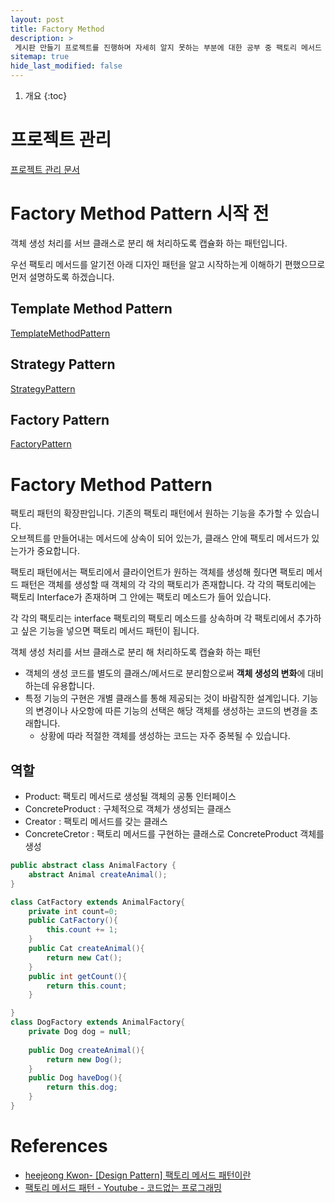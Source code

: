 ```yaml
---
layout: post
title: Factory Method 
description: >
 게시판 만들기 프로젝트를 진행하며 자세히 알지 못하는 부분에 대한 공부 중 팩토리 메서드 대한 공부 내용
sitemap: true
hide_last_modified: false
---
```


1. 개요
{:toc}

# 프로젝트 관리
[프로젝트 관리 문서](https://docs.google.com/spreadsheets/d/1xxuP3eXVIsYP-Pe4pwDcvYthXhtYNUvVXXgRPU3XWqw/edit?usp=sharing)



# Factory Method Pattern 시작 전

객체 생성 처리를 서브 클래스로 분리 해 처리하도록 캡슐화 하는 패턴입니다.

우선 팩토리 메서드를 알기전 아래 디자인 패턴을 알고 시작하는게 이해하기 편했으므로 먼저 설명하도록 하겠습니다.

## Template Method Pattern

[TemplateMethodPattern](/reference/2022-07-10-TemplateMethod)

## Strategy Pattern

[StrategyPattern](/reference/2022-07-19-StrategyPattern)

## Factory Pattern 

[FactoryPattern](/reference/2022-07-26-FactoryPattern)

# Factory Method Pattern

팩토리 패턴의 확장판입니다. 기존의 팩토리 패턴에서 원하는 기능을 추가할 수 있습니다.   
오브젝트를 만들어내는 메서드에 상속이 되어 있는가, 클래스 안에 팩토리 메서드가 있는가가 중요합니다.

팩토리 패턴에서는 팩토리에서 클라이언트가 원하는 객체를 생성해 줬다면 팩토리 메서드 패턴은 객체를 생성할 때 객체의 각 각의 
팩토리가 존재합니다. 각 각의 팩토리에는 팩토리 Interface가 존재하며 그 안에는 팩토리 메소드가 들어 있습니다. 

각 각의 팩토리는 interface 팩토리의 팩토리 메소드를 상속하며 각 팩토리에서 추가하고 싶은 기능을 넣으면 팩토리 메서드 패턴이 됩니다.

객체 생성 처리를 서브 클래스로 분리 해 처리하도록 캡슐화 하는 패턴
- 객체의 생성 코드를 별도의 클래스/메서드로 분리함으로써 **객체 생성의 변화**에 대비하는데 유용합니다.
- 특정 기능의 구현은 개별 클래스를 통해 제공되는 것이 바람직한 설계입니다. 기능의 변경이나 사오항에 따른 기능의 선택은 해당 객체를 생성하는
코드의 변경을 초래합니다.
  - 상황에 따라 적절한 객체를 생성하는 코드는 자주 중복될 수 있습니다.


## 역할

- Product: 
팩토리 메서드로 생성될 객체의 공통 인터페이스
- ConcreteProduct :
구체적으로 객체가 생성되는 클래스
- Creator :
팩토리 메서드를 갖는 클래스
- ConcreteCretor :
팩토리 메서드를 구현하는 클래스로 ConcreteProduct 객체를 생성


```java
public abstract class AnimalFactory {
    abstract Animal createAnimal();
}

class CatFactory extends AnimalFactory{
    private int count=0;
    public CatFactory(){
        this.count += 1;
    }
    public Cat createAnimal(){
        return new Cat();
    }
    public int getCount(){
        return this.count;
    }

}
class DogFactory extends AnimalFactory{
    private Dog dog = null;
    
    public Dog createAnimal(){
        return new Dog();
    }
    public Dog haveDog(){
        return this.dog;
    }
}

```

# References
- [heejeong Kwon- [Design Pattern] 팩토리 메서드 패턴이란](https://gmlwjd9405.github.io/2018/08/07/factory-method-pattern.html)
- [팩토리 메서드 패턴 - Youtube - 코드없는 프로그래밍](https://www.youtube.com/watch?v=ejXUhFKcbIU&list=PLDV-cCQnUlIYcAmW4j27i8aYPbja9HePm&index=3)